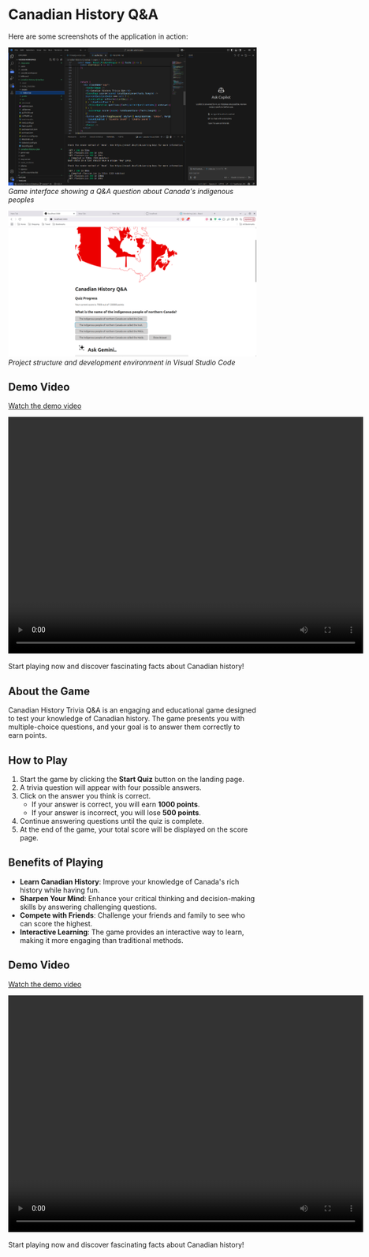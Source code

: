 # Canadian History Q&A

Here are some screenshots of the application in action:

![Canadian History Q&A Game Interface](https://github.com/freddybihozagara/canadian-history-Q-A/blob/master/public/api/images/20250609062529.png)
*Game interface showing a Q&A question about Canada's indigenous peoples*

![Project Structure in VS Code](https://github.com/freddybihozagara/canadian-history-Q-A/blob/master/public/api/images/20250609063640.png)
*Project structure and development environment in Visual Studio Code*


## Demo Video
[Watch the demo video](https://youtu.be/XkJxQrnT3V8?feature=shared)

<!-- For embedding the video directly in the README (if supported by the platform) -->
<video width="720" height="480" controls>
  <source src="https://youtu.be/XkJxQrnT3V8?feature=shared" type="video/mp4">
  Your browser does not support the video tag.
</video>

Start playing now and discover fascinating facts about Canadian history!


## About the Game
Canadian History Trivia Q&A is an engaging and educational game designed to test your knowledge of Canadian history. The game presents you with multiple-choice questions, and your goal is to answer them correctly to earn points.

## How to Play
1. Start the game by clicking the **Start Quiz** button on the landing page.
2. A trivia question will appear with four possible answers.
3. Click on the answer you think is correct.
   - If your answer is correct, you will earn **1000 points**.
   - If your answer is incorrect, you will lose **500 points**.
4. Continue answering questions until the quiz is complete.
5. At the end of the game, your total score will be displayed on the score page.

## Benefits of Playing
- **Learn Canadian History**: Improve your knowledge of Canada's rich history while having fun.
- **Sharpen Your Mind**: Enhance your critical thinking and decision-making skills by answering challenging questions.
- **Compete with Friends**: Challenge your friends and family to see who can score the highest.
- **Interactive Learning**: The game provides an interactive way to learn, making it more engaging than traditional methods.

## Demo Video
[Watch the demo video](https://youtu.be/XkJxQrnT3V8?feature=shared)

<!-- For embedding the video directly in the README (if supported by the platform) -->
<video width="720" height="480" controls>
  <source src="https://youtu.be/XkJxQrnT3V8?feature=shared" type="video/mp4">
  Your browser does not support the video tag.
</video>

Start playing now and discover fascinating facts about Canadian history!

